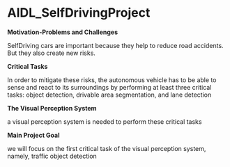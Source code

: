 # AIDL_SelfDrivingProject
 
 **Motivation-Problems and Challenges**

SelfDriving cars are important because they help to reduce road accidents. But they also create new risks.  

**Critical Tasks**

In order to mitigate these risks, the autonomous vehicle has to be able to sense and react to its surroundings by performing at least three critical tasks: object detection, drivable area segmentation, and lane detection

**The Visual Perception System**

a visual perception system is needed to perform these critical tasks

**Main Project Goal**

we will focus on the first critical task of the visual perception system, namely, traffic object detection
